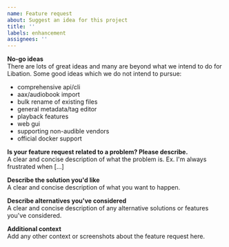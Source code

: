 ```yaml
---
name: Feature request
about: Suggest an idea for this project
title: ''
labels: enhancement
assignees: ''
---
```


**No-go ideas**  
There are lots of great ideas and many are beyond what we intend to do for Libation. Some good ideas which we do not intend to pursue:

* comprehensive api/cli
* aax/audiobook import
* bulk rename of existing files
* general metadata/tag editor
* playback features
* web gui
* supporting non-audible vendors
* official docker support

**Is your feature request related to a problem? Please describe.**  
A clear and concise description of what the problem is. Ex. I'm always frustrated when [...]

**Describe the solution you'd like**  
A clear and concise description of what you want to happen.

**Describe alternatives you've considered**  
A clear and concise description of any alternative solutions or features you've considered.

**Additional context**  
Add any other context or screenshots about the feature request here.
